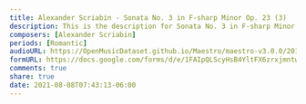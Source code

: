 ```yaml
---
title: Alexander Scriabin - Sonata No. 3 in F-sharp Minor Op. 23 (3)
description: This is the description for Sonata No. 3 in F-sharp Minor Op. 23 by Alexander Scriabin
composers: [Alexander Scriabin]
periods: [Romantic]
audioURL: https://OpenMusicDataset.github.io/Maestro/maestro-v3.0.0/2018/MIDI-Unprocessed_Chamber6_MID--AUDIO_20_R3_2018_wav--2.midi
formURL: https://docs.google.com/forms/d/e/1FAIpQLScyHsB4YltFX6zrxjmntw9Z-mojpHH1DvB6iIjd_UoLm_ry5A/viewform
comments: true
share: true
date: 2021-08-08T07:43:13-06:00
---
```

